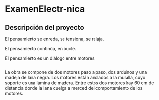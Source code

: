 # ExamenElectr-nica


## Descripción del proyecto
El pensamiento se enreda, se tensiona, se relaja. 

El pensamiento continúa, en bucle. 

El pensamiento es un diálogo
     entre motores. 

##
La obra se compone de dos motores paso a paso, dos arduinos y una madeja de lana negra. Los motores están anclados a la muralla, cuyo soporte es una lámina de madera. Entre estos dos motores hay 60 cm de distancia donde la lana cuelga a merced del comportamiento de los motores. 



